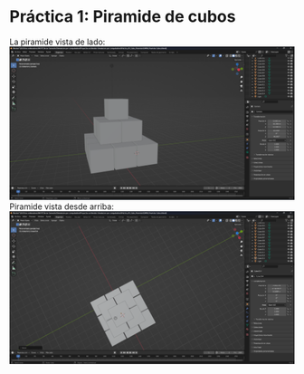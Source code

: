 ﻿# **Práctica 1: Piramide de cubos**
La piramide vista de lado:
![La piramide vista de lado](GMIM_Piramide_Cubos1.png)
Piramide vista desde arriba:
![Piramide vista desde arriba](GMIM_Piramide_Cubos2.png)
